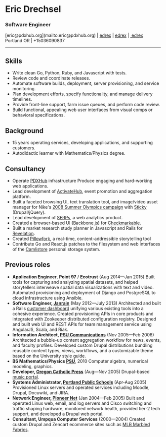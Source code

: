 # Eric Drechsel

### Software Engineer

<p class="linkbar">
[eric@pdxhub.org](mailto:eric@pdxhub.org) | <a href="https://twitter.com/edrex"><i class="fa fa-twitter"></i>edrex</a> | <a href="https://github.com/edrex?tab=activity"><i class="fa fa-github"></i>edrex</a> | <a href="http://www.linkedin.com/in/edrex/"><i class="fa fa-linkedin"></i>&nbsp;edrex</a><br/>
Portland OR | +15036090837
</p>

---

## Skills

* Write clean Go, Python, Ruby, and Javascript with tests.
* Review code and coordinate releases.
* Automate software builds, deployment, server provisioning, and service monitoring.
* Plan development efforts, specify functionality, and manage delivery timelines.
* Provide front-line support, farm issue queues, and perform code review.
* Build functional, appealing web user interfaces from visual comps or behavioral specifications.

## Background

* 15 years operating services, developing applications, and supporting customers.
* Autodidactic learner with Mathematics/Physics degree.
<div style="page-break-after:always;"></div>

## Consultancy

  * Operate [PDXHub](https://pdxhub.org/) infrastructure Produce engaging and hard-working web applications.
  * Lead development of [ActivateHub](http://portland.activatehub.org/), event promotion and aggregation platform.
  * Built a faceted browsing UI, text translation tool, and image/video asset manager for Nike's [2008 Summer Olympics campaign](http://eric.pdxhub.org/resume/nike-media.jpg) with [Sticky](http://www.sticky.tv/) (Drupal/jQuery).
  * Lead development of [SERPs](https://serps.com/), a web analytics product.
  * Created a browser-based UI (Backbone.js) for [Checkmarkable](https://checkmarkable.com/).
  * Built a market research study planner in Javascript and Rails for [Revelation](http://revelationglobal.com/).
  * Created [Pillowfork](http://github.com/edrex/pillowfork/), a real-time, content-addressible storytelling tool
  * Contribute Go and React.js patches to the filesystem and web interfaces of the [Camlistore](http://camlistore.org) personal storage system.


## Previous roles

* **Application Engineer**, **Point 97** / **Ecotrust** (Aug 2014&mdash;Jan 2015) Built tools for capturing and analyzing spatial datasets, and helped storytellers interweave spatial data visualizations with text and video. Automated provisioning and deployment of Django and PostgreSQL to cloud infrastructure using Ansible.
* **Software Engineer, [Janrain](http://janrain.com/)** (May 2012&mdash;July 2013) Architected and built a Rails [customer dashboard](https://dashboard.janrain.com/) unifying various existing tools into a cohesive experience. Created provisioning APIs in core products and integrated with Zookeeper distributed configuration registry. Designed and built web UI and REST APIs for team management service using AngularJS, Scala, and Riak.
* **Information Architect, [PSU Communications](http://www.pdx.edu/university-communications/)** (Nov 2005&mdash;Feb 2008) Architected a bubble-up content aggregation workflow for news, events, and faculty profiles. Developed custom Drupal distributions bundling reusable content types, views, workflows, and a customizable theme based on the University style guide.
* **BS Mathematics/Physics [PSU](http://www.mth.pdx.edu)**, 2010 Computer algebra, numerical modeling, graphics.
* **Developer, [Oregon Catholic Press](http://ocp.org/)** (Aug&mdash;Nov 2005) Drupal-based [music portal](http://spiritandsong.com/).
* **Systems Administrator, [Portland Public Schools](http://www.pps.k12.or.us/)** (Apr-Aug 2005) Provisioned Linux servers and operated services including Moodle, Drupal, Docuwiki, and JIRA.
* **Network Engineer, [Pioneer Net](http://pioneer-net.com/)** (Jan 2004&mdash;Feb 2005) Built and operated Linux web, email, and log servers and Cisco switching and traffic shaping hardware, monitored network health, provided tier-2 tech support, and developed a Drupal web portal.
* **Consultant, Umpqua Computer Services** (2000&mdash;2004) Created custom Drupal and Zencart ecommerce sites such as [MLB Marbled Fabrics](http://marbledfabrics.com).
